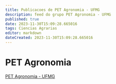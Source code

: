 ```yaml
---
title: Publicacoes de PET Agronomia - UFMG 
description: feed do grupo PET Agronomia - UFMG
published: true
date: 2023-11-30T15:09:28.665016
tags: Ciencias Agrarias
editor: markdown
dateCreated: 2023-11-30T15:09:28.665016
---
```


# PET Agronomia
[PET Agronomia - UFMG](/grupo/201PETAgronomiaUFMG.md)